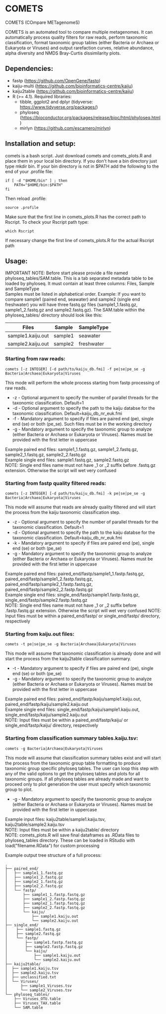 # COMETS
COMETS (COmpare METagenomeS)

COMETS is an automated tool to compare multiple metagenomes. It can automatically process quality filters for raw reads, perform taxonomic classification, format taxonomic group tables (either Bacteria or Archaea or Eukaryota or Viruses) and output rarefaction curves, relative abundance, alpha diversity and NMDS Bray-Curtis dissimilarity plots.

## Dependencies:
* fastp (https://github.com/OpenGene/fastp)
* kaiju-multi (https://github.com/bioinformatics-centre/kaiju)
* kaiju2table (https://github.com/bioinformatics-centre/kaiju)
* R (>= 4.1). Required libraries:
  + tibble, ggplot2 and dplyr (tidyverse: https://www.tidyverse.org/packages/)
  + phyloseq (https://bioconductor.org/packages/release/bioc/html/phyloseq.html)
  + mirlyn (https://github.com/escamero/mirlyn)

## Installation and setup:
comets is a bash script. Just download comets and comets_plots.R and place them in your local bin directory. If you don't have a bin directory just type mkdir bin. If your bin directory is not in $PATH add the following to the end of your .profile file:

```{bash, eval=FALSE, echo=TRUE}
if [ -d "$HOME/bin" ] ; then
    PATH="$HOME/bin:$PATH"
fi
```

Then reload .profile:
```{bash, eval=FALSE, echo=TRUE}
source .profile
```

Make sure that the first line in comets_plots.R has the correct path to Rscript. To check your Rscript path type:
```{bash, eval=FALSE, echo=TRUE}
which Rscript
```

If necessary change the first line of comets_plots.R for the actual Rscript path

## Usage:
IMPORTANT NOTE: Before start please provide a file named phyloseq_tables/SAM.table. This is a tab separated metadata table to be loaded by phyloseq. It must contain at least three columns: Files, Sample and SampleType  
Samples must be listed in alphabetical order. Example: If you want to compare sample1 (paired end, seawater) and sample2 (single end freshwater) you will have three fastq.gz files (sample1_1.fastq.gz, sample1_2.fastq.gz and sample2.fastq.gz). The SAM.table within the phyloseq_tables/ directory should look like this:

Files|Sample|SampleType
--|--|--
sample1.kaiju.out|sample1|seawater
sample2.kaiju.out|sample2|freshwater

### Starting from raw reads:
```{bash, eval=FALSE, echo=TRUE}
comets [-z INTEGER] [-d path/to/kaiju_db.fmi] -f pe|se|pe_se -g Bacteria|Archaea|Eukaryota|Viruses
```
This mode will perform the whole process starting from fastp processing of raw reads.

* -z - Optional argument to specify the number of parallel threads for the taxonomic classification. Default=1
* -d - Optional argument to specify the path to the kaiju databse for the taxonomic classification. Default=kaiju_db_nr_euk.fmi
* -f - Mandatory argument to specify if files are paired end (pe), single end (se) or both (pe_se). Such files must be in the working directory
* -g - Mandatory argument to specify the taxonomic group to analyze (either Bacteria or Archaea or Eukaryota or Viruses). Names must be provided with the first letter in uppercase

Example paired end files: sample1_1.fastq.gz, sample1_2.fastq.gz, sample2_1.fastq.gz, sample2_2.fastq.gz  
Example single end files: sample1.fastq.gz, sample2.fastq.gz  
NOTE: Single end files name must not have _1 or _2 suffix before .fastq.gz extension. Otherwise the script will wet very confused  

### Starting from fastp quality filtered reads:
```{bash, eval=FALSE, echo=TRUE}
comets [-z INTEGER] [-d path/to/kaiju_db.fmi] -k pe|se|pe_se -g Bacteria|Archaea|Eukaryota|Viruses
```
This mode will assume that reads are already quality filtered and will start the process from the kaiju taxonomic classification step.

* -z - Optional argument to specify the number of parallel threads for the taxonomic classification. Default=1
* -d - Optional argument to specify the path to the kaiju databse for the taxonomic classification. Default=kaiju_db_nr_euk.fmi
* -k - Mandatory argument to specify if files are paired end (pe), single end (se) or both (pe_se)
* -g - Mandatory argument to specify the taxonomic group to analyze (either Bacteria or Archaea or Eukaryota or Viruses). Names must be provided with the first letter in uppercase

Example paired end files: paired_end/fastp/sample1_1.fastp.fastq.gz, paired_end/fastp/sample1_2.fastp.fastq.gz, paired_end/fastp/sample2_1.fastp.fastq.gz, paired_end/fastp/sample2_2.fastp.fastq.gz  
Example single end files: single_end/fastp/sample1.fastp.fastq.gz, single_end/fastp/sample2.fastp.fastq.gz  
NOTE: Single end files name must not have _1 or _2 suffix before .fastp.fastq.gz extension. Otherwise the script will wet very confused 
NOTE: Input files must be within a paired_end/fastp/ or single_end/fastp/ directory, respectively

### Starting from kaiju.out files:
```{bash, eval=FALSE, echo=TRUE}
comets -t pe|se|pe_se -g Bacteria|Archaea|Eukaryota|Viruses
```
This mode will assume that taxonomic classification is already done and will start the process from the kaiju2table classification summary.

* -t - Mandatory argument to specify if files are paired end (pe), single end (se) or both (pe_se)
* -g - Mandatory argument to specify the taxonomic group to analyze (either Bacteria or Archaea or Eukaryota or Viruses). Names must be provided with the first letter in uppercase

Example paired end files: paired_end/fastp/kaiju/sample1.kaiju.out, paired_end/fastp/kaiju/sample2.kaiju.out  
Example single end files:  single_end/fastp/kaiju/sample1.kaiju.out,  single_end/fastp/kaiju/sample2.kaiju.out  
NOTE: Input files must be within a paired_end/fastp/kaiju/ or single_end/fastp/kaiju/ directory, respectively

### Starting from classification summary tables.kaiju.tsv:
```{bash, eval=FALSE, echo=TRUE}
comets -g Bacteria|Archaea|Eukaryota|Viruses
```
This mode will assume that classification summary tables exist and will start the process from the taxonomic group table formatting to produce taxonomic group specific phyloseq tables. The user can loop this step with any of the valid options to get the phyloseq tables and plots for all taxonomic groups. If all phyloseq tables are already made and want to proceed only to plot generation the user must specify which taxonomic group to plot.

* -g - Mandatory argument to specify the taxonomic group to analyze (either Bacteria or Archaea or Eukaryota or Viruses). Names must be provided with the first letter in uppercase

Example input files: kaiju2table/sample1.kaiju.tsv, kaiju2table/sample2.kaiju.tsv  
NOTE: Input files must be within a kaiju2table/ directory  
NOTE: comets_plots.R will save final dataframes as .RData files to phyloseq_tables directory. These can be loaded in RStudio with load("filename.RData") for custom processing

Example output tree structure of a full process:
```{bash, eval=FALSE, echo=TRUE}
.
├── paired_end/
│   ├── sample1_1.fastq.gz
│   ├── sample1_2.fastq.gz
│   ├── sample2_1.fastq.gz
│   ├── sample2_2.fastq.gz
│   └── fastp/
│       ├── sample1_1.fastp.fastq.gz
│       ├── sample1_2.fastp.fastq.gz
│       ├── sample2_1.fastp.fastq.gz
│       ├── sample2_2.fastp.fastq.gz
│       └── kaiju/
│           ├── sample1.kaiju.out
│           └── sample2.kaiju.out
├── single_end/
│    ├── sample1.fastq.gz
│    ├── sample2.fastq.gz
│    └── fastp/
│        ├── sample1.fastp.fastq.gz
│        ├── sample2.fastp.fastq.gz
│        └── kaiju/
│            ├── sample1.kaiju.out
│            └── sample2.kaiju.out
├── kaiju2table/
│  ├── sample1.kaiju.tsv
│  ├── sample2.kaiju.tsv
│  ├── unclassified.txt
│  └── Viruses/
│      ├── sample1_Viruses.tsv
│      └── sample2_Viruses.tsv
└── phyloseq_tables/
    ├── Viruses_OTU.table
    ├── Viruses_TAX.table
    └── SAM.table
```
